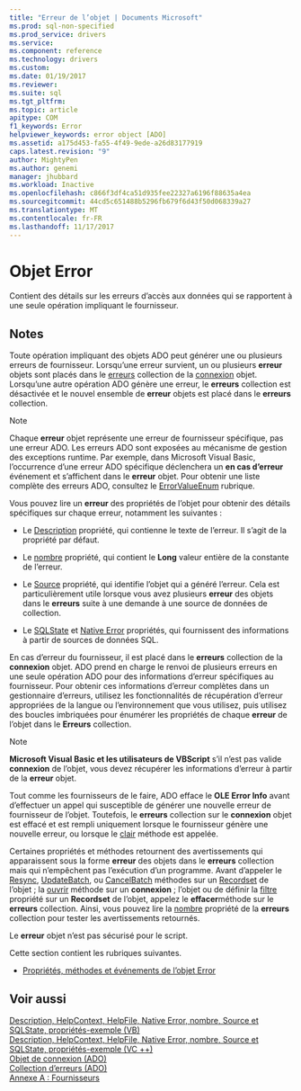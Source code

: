 ```yaml
---
title: "Erreur de l’objet | Documents Microsoft"
ms.prod: sql-non-specified
ms.prod_service: drivers
ms.service: 
ms.component: reference
ms.technology: drivers
ms.custom: 
ms.date: 01/19/2017
ms.reviewer: 
ms.suite: sql
ms.tgt_pltfrm: 
ms.topic: article
apitype: COM
f1_keywords: Error
helpviewer_keywords: error object [ADO]
ms.assetid: a175d453-fa55-4f49-9ede-a26d83177919
caps.latest.revision: "9"
author: MightyPen
ms.author: genemi
manager: jhubbard
ms.workload: Inactive
ms.openlocfilehash: c866f3df4ca51d935fee22327a6196f88635a4ea
ms.sourcegitcommit: 44cd5c651488b5296fb679f6d43f50d068339a27
ms.translationtype: MT
ms.contentlocale: fr-FR
ms.lasthandoff: 11/17/2017
---
```

# <a name="error-object"></a>Objet Error
Contient des détails sur les erreurs d’accès aux données qui se rapportent à une seule opération impliquant le fournisseur.  
  
## <a name="remarks"></a>Notes  
 Toute opération impliquant des objets ADO peut générer une ou plusieurs erreurs de fournisseur. Lorsqu’une erreur survient, un ou plusieurs **erreur** objets sont placés dans le [erreurs](../../../ado/reference/ado-api/errors-collection-ado.md) collection de la [connexion](../../../ado/reference/ado-api/connection-object-ado.md) objet. Lorsqu’une autre opération ADO génère une erreur, le **erreurs** collection est désactivée et le nouvel ensemble de **erreur** objets est placé dans le **erreurs** collection.  
  
> [!NOTE]
>  Chaque **erreur** objet représente une erreur de fournisseur spécifique, pas une erreur ADO. Les erreurs ADO sont exposées au mécanisme de gestion des exceptions runtime. Par exemple, dans Microsoft Visual Basic, l’occurrence d’une erreur ADO spécifique déclenchera un **en cas d’erreur** événement et s’affichent dans le **erreur** objet. Pour obtenir une liste complète des erreurs ADO, consultez le [ErrorValueEnum](../../../ado/reference/ado-api/errorvalueenum.md) rubrique.  
  
 Vous pouvez lire un **erreur** des propriétés de l’objet pour obtenir des détails spécifiques sur chaque erreur, notamment les suivantes :  
  
-   Le [Description](../../../ado/reference/ado-api/description-property.md) propriété, qui contienne le texte de l’erreur. Il s’agit de la propriété par défaut.  
  
-   Le [nombre](../../../ado/reference/ado-api/number-property-ado.md) propriété, qui contient le **Long** valeur entière de la constante de l’erreur.  
  
-   Le [Source](../../../ado/reference/ado-api/source-property-ado-error.md) propriété, qui identifie l’objet qui a généré l’erreur. Cela est particulièrement utile lorsque vous avez plusieurs **erreur** des objets dans le **erreurs** suite à une demande à une source de données de collection.  
  
-   Le [SQLState](../../../ado/reference/ado-api/sqlstate-property.md) et [Native Error](../../../ado/reference/ado-api/nativeerror-property-ado.md) propriétés, qui fournissent des informations à partir de sources de données SQL.  
  
 En cas d’erreur du fournisseur, il est placé dans le **erreurs** collection de la **connexion** objet. ADO prend en charge le renvoi de plusieurs erreurs en une seule opération ADO pour des informations d’erreur spécifiques au fournisseur. Pour obtenir ces informations d’erreur complètes dans un gestionnaire d’erreurs, utilisez les fonctionnalités de récupération d’erreur appropriées de la langue ou l’environnement que vous utilisez, puis utilisez des boucles imbriquées pour énumérer les propriétés de chaque **erreur** de l’objet dans le **Erreurs** collection.  
  
> [!NOTE]
>  **Microsoft Visual Basic et les utilisateurs de VBScript** s’il n’est pas valide **connexion** de l’objet, vous devez récupérer les informations d’erreur à partir de la **erreur** objet.  
  
 Tout comme les fournisseurs de le faire, ADO efface le **OLE Error Info** avant d’effectuer un appel qui susceptible de générer une nouvelle erreur de fournisseur de l’objet. Toutefois, le **erreurs** collection sur le **connexion** objet est effacé et est rempli uniquement lorsque le fournisseur génère une nouvelle erreur, ou lorsque le [clair](../../../ado/reference/ado-api/clear-method-ado.md) méthode est appelée.  
  
 Certaines propriétés et méthodes retournent des avertissements qui apparaissent sous la forme **erreur** des objets dans le **erreurs** collection mais qui n’empêchent pas l’exécution d’un programme. Avant d’appeler le [Resync](../../../ado/reference/ado-api/resync-method.md), [UpdateBatch](../../../ado/reference/ado-api/updatebatch-method.md), ou [CancelBatch](../../../ado/reference/ado-api/cancelbatch-method-ado.md) méthodes sur un [Recordset](../../../ado/reference/ado-api/recordset-object-ado.md) de l’objet ; la [ouvrir](../../../ado/reference/ado-api/open-method-ado-connection.md) méthode sur un **connexion** ; l’objet ou de définir la [filtre](../../../ado/reference/ado-api/filter-property.md) propriété sur un **Recordset** de l’objet, appelez le **effacer**méthode sur le **erreurs** collection. Ainsi, vous pouvez lire la [nombre](../../../ado/reference/ado-api/count-property-ado.md) propriété de la **erreurs** collection pour tester les avertissements retournés.  
  
 Le **erreur** objet n’est pas sécurisé pour le script.  
  
 Cette section contient les rubriques suivantes.  
  
-   [Propriétés, méthodes et événements de l’objet Error](../../../ado/reference/ado-api/error-object-properties-methods-and-events.md)  
  
## <a name="see-also"></a>Voir aussi  
 [Description, HelpContext, HelpFile, Native Error, nombre, Source et SQLState, propriétés-exemple (VB)](../../../ado/reference/ado-api/description-helpcontext-helpfile-nativeerror-number-source-example-vb.md)   
 [Description, HelpContext, HelpFile, Native Error, nombre, Source et SQLState, propriétés-exemple (VC ++)](../../../ado/reference/ado-api/description-helpcontext-helpfile-nativeerror-number-source-example-vc.md)   
 [Objet de connexion (ADO)](../../../ado/reference/ado-api/connection-object-ado.md)   
 [Collection d’erreurs (ADO)](../../../ado/reference/ado-api/errors-collection-ado.md)   
 [Annexe A : Fournisseurs](../../../ado/guide/appendixes/appendix-a-providers.md)
